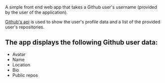 A simple front end web app that takes a Github user's username (provided by the user of the application). 

[Github's api](https://developer.github.com/v3/) is used to show the user's profile data and a list of the provided user's repositories.

## The app displays the following Github user data:
  - Avatar
  - Name
  - Location
  - Bio
  - Public repos

<!--

Linter: eslintrc. Using Atom, run `apm install linter-eslint` and the editor will show linter errors and warnings.

Styles located in the `app.scss` file (this gets compiled to the `www/css/app.css` file).

Javascript located at `www/app/app.js`. All files under app are compiled into all.js.

## Running The Project

Install [Node.js](https://nodejs.org/en/). Also, install [Bower](https://bower.io/) by running `npm install -g bower`.

<!-- Install Ionic (just using that to serve the app into the browser):

```bash
$ npm install -g ionic
``` 

To serve the app in the browser:

```bash
$ npm install
$ npm start
```
-->